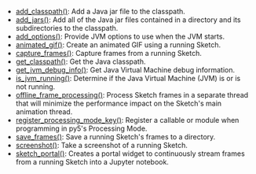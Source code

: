 * [add_classpath()](py5tools_add_classpath): Add a Java jar file to the classpath.
* [add_jars()](py5tools_add_jars): Add all of the Java jar files contained in a directory and its subdirectories to the classpath.
* [add_options()](py5tools_add_options): Provide JVM options to use when the JVM starts.
* [animated_gif()](py5tools_animated_gif): Create an animated GIF using a running Sketch.
* [capture_frames()](py5tools_capture_frames): Capture frames from a running Sketch.
* [get_classpath()](py5tools_get_classpath): Get the Java classpath.
* [get_jvm_debug_info()](py5tools_get_jvm_debug_info): Get Java Virtual Machine debug information.
* [is_jvm_running()](py5tools_is_jvm_running): Determine if the Java Virtual Machine (JVM) is or is not running.
* [offline_frame_processing()](py5tools_offline_frame_processing): Process Sketch frames in a separate thread that will minimize the performance impact on the Sketch's main animation thread.
* [register_processing_mode_key()](py5tools_register_processing_mode_key): Register a callable or module when programming in py5's Processing Mode.
* [save_frames()](py5tools_save_frames): Save a running Sketch's frames to a directory.
* [screenshot()](py5tools_screenshot): Take a screenshot of a running Sketch.
* [sketch_portal()](py5tools_sketch_portal): Creates a portal widget to continuously stream frames from a running Sketch into a Jupyter notebook.
